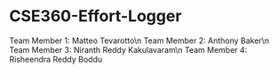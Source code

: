 # CSE360-Effort-Logger
Team Member 1: Matteo Tevarotto\n
Team Member 2: Anthony Baker\n
Team Member 3: Niranth Reddy Kakulavaram\n
Team Member 4: Risheendra Reddy Boddu 
